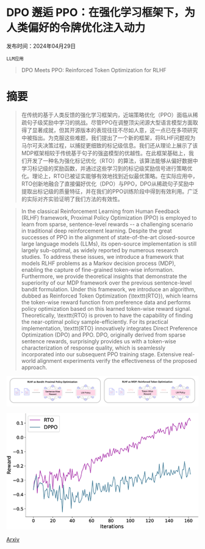 # DPO 邂逅 PPO：在强化学习框架下，为人类偏好的令牌优化注入动力

发布时间：2024年04月29日

`LLM应用`

> DPO Meets PPO: Reinforced Token Optimization for RLHF

# 摘要

> 在传统的基于人类反馈的强化学习框架内，近端策略优化（PPO）面临从稀疏句子级奖励中学习的挑战。尽管PPO在调整顶尖闭源大型语言模型方面取得了显著成就，但其开源版本的表现往往不尽如人意，这一点已在多项研究中被指出。为克服这些难题，我们提出了一个新的框架，将RLHF问题视为马尔可夫决策过程，以捕捉更细致的标记级信息。我们还从理论上展示了该MDP框架相较于传统基于句子的强盗模型的优越性。在此框架基础上，我们开发了一种名为强化标记优化（RTO）的算法，该算法能够从偏好数据中学习标记级的奖励函数，并通过这些学习到的标记级奖励信号进行策略优化。理论上，RTO已被证实能够有效地找到近似最优策略。在实际应用中，RTO创新地融合了直接偏好优化（DPO）与PPO，DPO从稀疏句子奖励中提取出标记级的质量特征，并在我们的PPO训练阶段中得到有效利用。广泛的实际对齐实验证明了我们方法的有效性。

> In the classical Reinforcement Learning from Human Feedback (RLHF) framework, Proximal Policy Optimization (PPO) is employed to learn from sparse, sentence-level rewards -- a challenging scenario in traditional deep reinforcement learning. Despite the great successes of PPO in the alignment of state-of-the-art closed-source large language models (LLMs), its open-source implementation is still largely sub-optimal, as widely reported by numerous research studies. To address these issues, we introduce a framework that models RLHF problems as a Markov decision process (MDP), enabling the capture of fine-grained token-wise information. Furthermore, we provide theoretical insights that demonstrate the superiority of our MDP framework over the previous sentence-level bandit formulation. Under this framework, we introduce an algorithm, dubbed as Reinforced Token Optimization (\texttt{RTO}), which learns the token-wise reward function from preference data and performs policy optimization based on this learned token-wise reward signal. Theoretically, \texttt{RTO} is proven to have the capability of finding the near-optimal policy sample-efficiently. For its practical implementation, \texttt{RTO} innovatively integrates Direct Preference Optimization (DPO) and PPO. DPO, originally derived from sparse sentence rewards, surprisingly provides us with a token-wise characterization of response quality, which is seamlessly incorporated into our subsequent PPO training stage. Extensive real-world alignment experiments verify the effectiveness of the proposed approach.

![DPO 邂逅 PPO：在强化学习框架下，为人类偏好的令牌优化注入动力](../../../paper_images/2404.18922/x1.png)

![DPO 邂逅 PPO：在强化学习框架下，为人类偏好的令牌优化注入动力](../../../paper_images/2404.18922/x2.png)

[Arxiv](https://arxiv.org/abs/2404.18922)